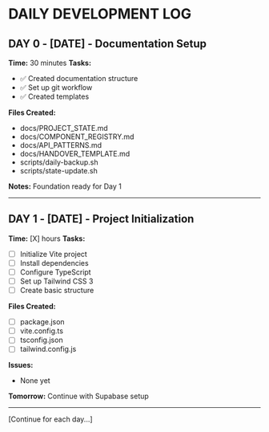 # DAILY DEVELOPMENT LOG

## DAY 0 - [DATE] - Documentation Setup
**Time:** 30 minutes
**Tasks:**
- ✅ Created documentation structure
- ✅ Set up git workflow
- ✅ Created templates

**Files Created:**
- docs/PROJECT_STATE.md
- docs/COMPONENT_REGISTRY.md  
- docs/API_PATTERNS.md
- docs/HANDOVER_TEMPLATE.md
- scripts/daily-backup.sh
- scripts/state-update.sh

**Notes:** Foundation ready for Day 1

---

## DAY 1 - [DATE] - Project Initialization
**Time:** [X] hours
**Tasks:**
- [ ] Initialize Vite project
- [ ] Install dependencies
- [ ] Configure TypeScript
- [ ] Set up Tailwind CSS 3
- [ ] Create basic structure

**Files Created:**
- [ ] package.json
- [ ] vite.config.ts
- [ ] tsconfig.json
- [ ] tailwind.config.js

**Issues:**
- None yet

**Tomorrow:** Continue with Supabase setup

---

[Continue for each day...]